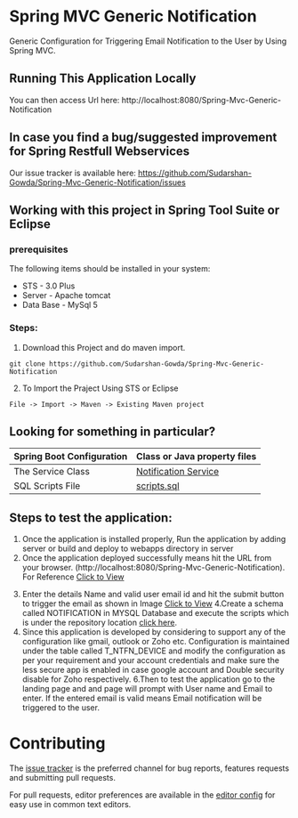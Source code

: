 # Spring MVC Generic Notification 
  Generic Configuration for Triggering Email Notification to the User by Using Spring MVC.

## Running This Application Locally

You can then access Url here: http://localhost:8080/Spring-Mvc-Generic-Notification


## In case you find a bug/suggested improvement for Spring Restfull Webservices
Our issue tracker is available here: https://github.com/Sudarshan-Gowda/Spring-Mvc-Generic-Notification/issues


## Working with this project in Spring Tool Suite or Eclipse

### prerequisites
The following items should be installed in your system:
* STS - 3.0 Plus
* Server - Apache tomcat
* Data Base - MySql 5

### Steps:

1) Download this Project and do maven import.
```
git clone https://github.com/Sudarshan-Gowda/Spring-Mvc-Generic-Notification
```
2) To Import the Praject Using STS or Eclipse
```
File -> Import -> Maven -> Existing Maven project
```


## Looking for something in particular?

|Spring Boot Configuration | Class or Java property files  |
|--------------------------|---|
|The Service Class | [Notification Service](https://github.com/Sudarshan-Gowda/Spring-Mvc-Generic-Notification/blob/master/src/main/java/com/star/sud/service/impl/NotificationServiceImpl.java) |
|SQL Scripts File | [scripts.sql](https://github.com/Sudarshan-Gowda/Spring-Mvc-Generic-Notification/blob/master/src/main/resources/scripts.sql) |


## Steps to test the application:

1) Once the application is installed properly, Run the application by adding server or build and deploy to webapps directory in server
2) Once the application deployed successfully means hit the URL from your browser. (http://localhost:8080/Spring-Mvc-Generic-Notification).
 For Reference [Click to View](https://github.com/Sudarshan-Gowda/Spring-Mvc-Generic-Notification/blob/master/docs/pic1.png)
3. Enter the details Name and valid user email id and hit the submit button to trigger the email as shown in Image [Click to View](https://github.com/Sudarshan-Gowda/Spring-Mvc-Generic-Notification/blob/master/docs/pic2.png)
4.Create a schema called NOTIFICATION in MYSQL Database and execute the scripts which is under the repository location [click here](https://github.com/Sudarshan-Gowda/Spring-Mvc-Generic-Notification/blob/master/src/main/resources/scripts.sql).
5. Since this application is developed by considering to support any of the configuration like gmail, outlook or Zoho etc.
   Configuration is maintained under the table called T_NTFN_DEVICE and modify the configuration as per your requirement and your account credentials and make sure the less secure app is enabled in case google account and Double security disable for Zoho respectively.
6.Then to test the application go to the landing page and and page will prompt with User name and Email to enter. If the entered email is valid means Email notification will be triggered to the user.
	
   
# Contributing

The [issue tracker](https://github.com/Sudarshan-Gowda/Spring-Mvc-Generic-Notification/issues) is the preferred channel for bug reports, features requests and submitting pull requests.

For pull requests, editor preferences are available in the [editor config](.editorconfig) for easy use in common text editors. 

